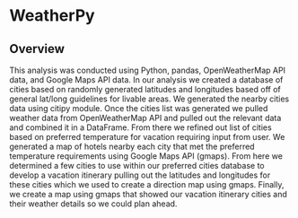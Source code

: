 # WeatherPy
## Overview
This analysis was conducted using Python, pandas, OpenWeatherMap API data, and Google Maps API data. In our analysis we created a database of cities based on randomly generated latitudes and longitudes based off of general lat/long guidelines for livable areas. We generated the nearby cities data using citipy module. Once the cities list was generated we pulled weather data from OpenWeatherMap API and pulled out the relevant data and combined it in a DataFrame. From there we refined out list of cities based on preferred temperature for vacation requiring input from user. We generated a map of hotels nearby each city that met the preferred temperature requirements using Google Maps API (gmaps). From here we determined a few cities to use within our preferred cities database to develop a vacation itinerary pulling out the latitudes and longitudes for these cities which we used to create a direction map using gmaps. Finally, we create a map using gmaps that showed our vacation itinerary cities and their weather details so we could plan ahead.  
